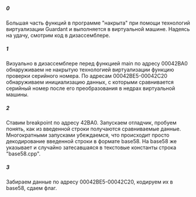 ##### 0

Большая часть функций в программе "накрыта" при помощи технологий виртуализации Guardant и выполняется в виртуальной машине. Надеясь на удачу, смотрим код в дизассемблере.

##### 1 

Визуально в дизассемблере перед функцией main по адресу 00042BA0 обнаруживаем не накрытую технологией виртуализации функцию проверки серийного номера. По адресам 00042BE5-00042C20 обнаруживаем инициализацию данных, с которыми сравнивается серийный номер после его преобразования в недрах виртуальной машины.

##### 2

Ставим breakpoint по адресу 42BA0. Запускаем отладчик, пробуем понять, как из введенной строки получаются сравниваемые данные. Многократными запусками убеждаемся, что происходит просто декодирование введенной строки в формате base58. На base58 же указывает и случайно затесавшаяся в текстовые константы строка "base58.cpp".

##### 3

Забираем данные по адресу 00042BE5-00042C20, кодируем их в base58, сдаем флаг.